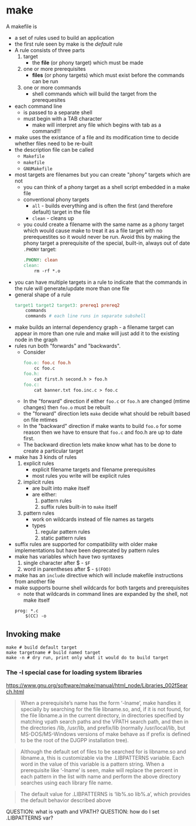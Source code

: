 # make

A makefile is

* a set of rules used to build an application
* the first rule seen by make is the _default_ rule
* A rule consists of three parts
    1. target
        * the **file** (or phony target) which must be made
    2. one or more prerequisites
        * **files** (or phony targets) which must exist before the commands can be run
    3. one or more commands
        * shell commands which will build the target from the prerequesites
* each command line
    * is passed to a separate shell
    * must begin with a TAB character
        * make will interpret any file which begins with tab as a command!!!
* make uses the existance of a file and its modification time to decide whether files need to be re-built
* the description file can be called
    * `Makefile`
    * `makefile`
    * `GNUMakefile`
* most targets are filenames but you can create "phony" targets which are not
    * you can think of a phony target as a shell script embedded in a make file
    * conventional phony targets
        * `all` - builds everything and is often the first (and therefore default) target in the file
        * `clean` - cleans up
    * you could create a filename with the same name as a phony target which
      would cause make to treat it as a file target with no prerequestites so
      it would never be run. Avoid this by making the phony target a
      prerequisite of the special, built-in, always out of date `.PHONY`
      target:
        ```makefile
        .PHONY: clean
        clean:
            rm -rf *.o
        ```
* you can have multiple targets in a rule to indicate that the commands in the rule will generate/update more than one file
* general shape of a rule
    ```makefile
    target1 target2 target3: prereq1 prereq2
        commands
        commands # each line runs in separate subshell
    ```
* make builds an internal dependency graph - a filename target can appear in
  more than one rule and make will just add it to the existing node in the
  graph
* rules run both "forwards" and "backwards".
    * Consider
        ```makefile
        foo.o: foo.c foo.h
            cc foo.c
        foo.h:
            cat first.h second.h > foo.h
        foo.c:
            cat banner.txt foo.inc.c > foo.c
        ```
    * In the "forward" direction if either `foo.c` or `foo.h` are changed (mtime changes) then `foo.o` must be rebuilt
    * the "forward" direction lets `make` decide what should be rebuilt based on file mtimes
    * In the "backward" direction if make wants to build `foo.o` for some reason then we have to ensure that `foo.c` and foo.h are up to date first.
    * The backward direction lets make know what has to be done to create a particular target
* make has 3 kinds of rules
    1. explicit rules
        * explicit filename targets and filename prerequisites
        * most rules you write will be explicit rules
    1. implicit rules
        * are built into make itself
        * are either:
            1. pattern rules
            2. suffix rules built-in to `make` itself
    1. pattern rules
        * work on wildcards instead of file names as targets
        * types
            1. regular pattern rules
            1. static pattern rules
* suffix rules are supported for compatibility with older make implementations but have been deprecated by pattern rules
* make has variables which have two syntaxes
    1. single character after $ - `$F`
    1. word in parentheses after $ - `$(FOO)`
* make has an `include` directive which will include makefile instructions from another file
* make supports bourne shell wildcards for both targets and prerequisites
    * note that wildcards in command lines are expanded by the shell, not make itself
    ```make
    prog: *.c
        $(CC) -o
    ```

## Invoking make

```
make # build default target
make targetname # build named target
make -n # dry run, print only what it would do to build target
```

### The -l special case for loading system libraries

https://www.gnu.org/software/make/manual/html_node/Libraries_002fSearch.html

> When a prerequisite’s name has the form ‘-lname’, make handles it
> specially by searching for the file libname.so, and, if it is not
> found, for the file libname.a in the current directory, in
> directories specified by matching vpath search paths and the VPATH
> search path, and then in the directories /lib, /usr/lib, and
> prefix/lib (normally /usr/local/lib, but MS-DOS/MS-Windows versions
> of make behave as if prefix is defined to be the root of the DJGPP
> installation tree).

> Although the default set of files to be searched for is libname.so and
> libname.a, this is customizable via the .LIBPATTERNS variable. Each word in
> the value of this variable is a pattern string. When a prerequisite like
> ‘-lname’ is seen, make will replace the percent in each pattern in the list
> with name and perform the above directory searches using each library file
> name.

> The default value for .LIBPATTERNS is ‘lib%.so lib%.a’, which provides the
> default behavior described above

QUESTION: what is vpath and VPATH?
QUESTION: how do I set .LIBPATTERNS var?
